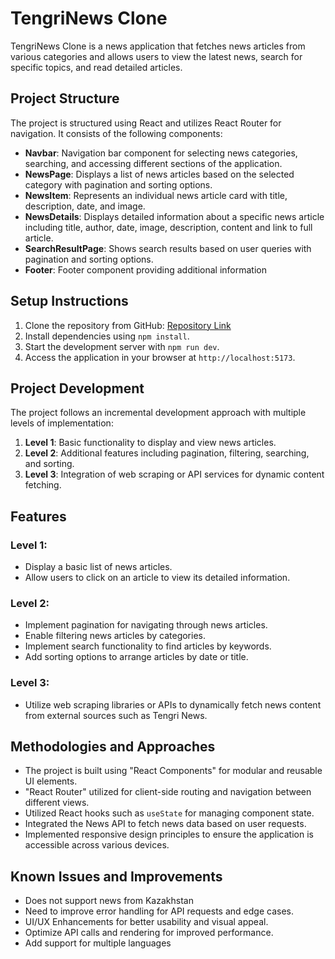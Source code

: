 
# TengriNews Clone

TengriNews Clone is a news application that fetches news articles from various categories and allows users to view the latest news, search for specific topics, and read detailed articles.

## Project Structure

The project is structured using React and utilizes React Router for navigation. It consists of the following components:

- **Navbar**: Navigation bar component for selecting news categories, searching, and accessing different sections of the application.
- **NewsPage**: Displays a list of news articles based on the selected category with pagination and sorting options.
- **NewsItem**: Represents an individual news article card with title, description, date, and image.
- **NewsDetails**: Displays detailed information about a specific news article including title, author, date, image, description, content and link to full article.
- **SearchResultPage**: Shows search results based on user queries with pagination and sorting options.
- **Footer**: Footer component providing additional information 




## Setup Instructions

1. Clone the repository from GitHub: [Repository Link](https://github.com/dilnaz/news-website)
2. Install dependencies using `npm install`.
3. Start the development server with `npm run dev`.
4. Access the application in your browser at `http://localhost:5173`.



## Project Development

The project follows an incremental development approach with multiple levels of implementation:

1. **Level 1**: Basic functionality to display and view news articles.
2. **Level 2**: Additional features including pagination, filtering, searching, and sorting.
3. **Level 3**: Integration of web scraping or API services for dynamic content fetching.

## Features

### Level 1:

- Display a basic list of news articles.
- Allow users to click on an article to view its detailed information.

### Level 2:

- Implement pagination for navigating through news articles.
- Enable filtering news articles by categories.
- Implement search functionality to find articles by keywords.
- Add sorting options to arrange articles by date or title.

### Level 3:

- Utilize web scraping libraries or APIs to dynamically fetch news content from external sources such as Tengri News.


## Methodologies and Approaches

- The project is built using "React Components"  for modular and reusable UI elements.
- "React Router" utilized for client-side routing and navigation between different views.
- Utilized React hooks such as `useState` for managing component state.
- Integrated the News API to fetch news data based on user requests.
- Implemented responsive design principles to ensure the application is accessible across various devices.


## Known Issues and Improvements

- Does not support news from Kazakhstan 
- Need to improve error handling for API requests and edge cases.
- UI/UX Enhancements for better usability and visual appeal.
- Optimize API calls and rendering for improved performance.
- Add support for multiple languages 
